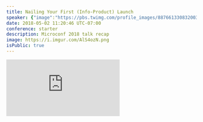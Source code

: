 ```yaml
---
title: Nailing Your First (Info-Product) Launch
speaker: {"image":"https://pbs.twimg.com/profile_images/887661330832003072/Zp6rA_e2.jpg","name":"Adam Wathan","title":"Owner, NothingWorks Inc.","bioUrl":"http://www.microconf.com/starter/speakers/adam-wathan/","twitter":"adamwathan","website":"http://adamwathan.me","location":"Cambridge, Ontario, Canada","description":"Building @tailwindcss, teaching Test-Driven Laravel, and hosting @fullstackradio. Still listening to Slayer.","verified":false}
date: 2018-05-02 11:20:46 UTC-07:00
conference: starter
description: Microconf 2018 talk recap
image: https://i.imgur.com/AlS4ozN.png
isPublic: true
---
```


<div class="iframe-wrapper"><iframe class="responsive-iframe" src="https://www.facebook.com/plugins/video.php?href=https%3A%2F%2Fbusiness.facebook.com%2Fteamlanio%2Fvideos%2F1678073645574592%2F&show_text=0&width=560" scrolling="no" frameborder="0" allowTransparency="true" allowFullScreen="true" /></div>

Learn how to:

- Nail a launch that makes $115,676 in three days
- Grow your audience from 800 to 20,000 in 15 months
- Sell a PDF file for $135

# Who The Hell is Adam Wathan?

<!-- https://twitter.com/mijustin/status/989174075695120385 -->

Adam started his career as a fullstack developer. He's always wanted to launch a side project (so he could get rich and be on the cover of tech crunch).

Adam's first attempt at a product came from an idea he had for automating code reviews in PHP. He spent months and months coding it alone, then one day tweeted out an announcement for [Nitpick](https://nitpick-ci.com/) and expected the fame and money to come rolling in.

![Refactoring to Collections launch sales #small](https://i.imgur.com/rBf7Rhd.png)

That launch was in November of 2015. Since launching, it's only made $3,650 in sales from 19 customers.

Working a full time job, Adam didn't have the resources to grow Nitpick and started looking for another way to make a living with an online product.

The next thing he tried was an infoproduct - Refactoring to Collections (launched in May 2016). Adam spent time researching successful product launches this time so he could get the process right.

In the first three days Refactoring to Collections made $61k - about 17x what Nitpick has ever made.

<!-- ![Adam's sales in just his first two years of info-product business #small](https://i.imgur.com/0vNvKhC.png) -->

![Test Driven Laravel launch sales #small](https://i.imgur.com/TFvQ0Mk.png)

Two weeks later, Adam felt confident enough in his ability to launch that he quit his job to work on products full time.

His next (and much more ambitious) product was [Test Driven Laravel](https://course.testdrivenlaravel.com/). Adam launched Test Driven Laravel six months after launching Refactoring to Collections to $116k of revenue in the first three days.

In two years (May 2016 to April 2018), Adam has made about $650k from launching info products, so he knows what he's talking about.

# Info Products

![Rob Walling hadoukens his Stair Step approach - a great model for starting with an info-product instead of a SaaS #medium](https://i.imgur.com/IvrS4Iq.jpg)

## Why an Info-Product?

- One-time purchase products are way easier to sell. Don't we all have an ebook saved on our laptop that we bought and never actually read? The person who made that ebook has your aspirational $20, but the $4 re-occurring charge for a service that you canceled when you didn't use it one month isn't getting your money anymore.
- They can be "done." A SaaS has to be maintained forever, but an ebook or course has a finish line.
- You can put one together in 3 months of nights and weekends.
- They put money in the bank fast, then drop off, which is the opposite of the SaaS ramp of death. That fast money up front can be used to bankroll your time so you can invest in other things (like a Saas?).

https://twitter.com/brennandunn/status/982326554414985216

# Getting Started on Your Info-Product

## Why build an audience?

- Having a large audience can make up for any other deficiency in your marketing plan. A huge audience and a terrible strategy beats a perfect marketing strategy and no audience.
- You can't just throw up a landing page and expect people to sign up; people need to trust you and believe that you're the right person to help them. An audience is effectively a collection of people who already trust you and know that you're good at helping them, so they're much easier to sell to.

## How do you build an audience?

> A large audience can make up for any other deficiency in your marketing plan. Build one by being helpful on the internet.

Be helpful on the Internet! This means blog posts, tutorials, screencasts, podcasts, interviews, anything that makes you worth following.

A specific strategy that works well for Adam, which he stole from his friend @wesbos, is to help people where they already are.

https://twitter.com/wesbos/status/984500364245389312

Where are people? The type of person Wes Bos is interested in helping - web developers - are on Twitter! Wes Bos doesn't tweet links to blog posts somewhere else; he helps web developers as they're scrolling through twitter. This strategy earns Wes fantastic engagement and an enormous audience.

Adam frequently tweets [these same bite-sized useful nuggets](https://twitter.com/adamwathan/status/829423543985307661) to his audience of Laravel developers (who are also already on Twitter).

### Case Study: Steve Schoger

Building an audience can be daunting if you're starting from zero, but it's simple if you follow the strategy.

In Setember 2016 [@steveschoger](https://twitter.com/steveschoger) had 436 twitter followers. He was tweeting typical social media updates (".@Fedex has the worst customer service ever..."), which no one cares about.

https://twitter.com/steveschoger/status/981606881255976961

But he wanted to grow his audience, so Steve started posting helpful tweets about his area of expertise: design. These helpful tweets got way more engagement right away ([18 retweets and 246 likes on a tweet](https://twitter.com/steveschoger/status/870679289624092673) when Steve only had 800 followers).

In less that a year and a half, using the strategy of helping people where they are, Steve has jumped to over 20k followers, and his tweets typically get thousands of likes.

# Picking the Right Idea

## Step 1: Have an Idea

- What are you already putting out there that people seem excited about?
- What are you excited about that you think others will get excited about? What do you think you are ahead of the curve on?
- What do people think you're better than them at? What sorts of questions are people asking you? If people think you're better than them at something, that's an opportunity to teach.

> You could be the Christopher Columbus of programming knowledge.

- What have you learned outside your community/watering hole that you think your community would benefit from? That's right, you don't have to invent these ideas yourself, you can just re-package things that already exist!
- What did you have to figure out yourself that was really helpful to learn? Other people are probably struggling with the same thing, and you could make it easier for them!

## Step 2: Test It

Some people would tell you to throw up a landing page first thing and try to get people's emails to see if people are interested in your idea. But Adam thinks you should do these things first:

- Tests ideas with [small tweets](https://twitter.com/adamwathan/status/956620857236959232) (or message board posts, or whatever else you use to communicate with your people):
- If it looks like things are working in a small format, move on to a longer form, like a high quality, long-form, comprehensive blog post.

https://twitter.com/adamwathan/status/976909385938059264

- Catalog any good feedback you get about this test content, like replies on Twitter ("this is the guide I wish I had when I was learning!"), blog post comments, etc. This feedback will be useful when building your landing page.

## Step 3: Define the Product

- Start by planning small, because the product will end up bigger than you think. Planning small will also help you be concise: a short book is still a book, and a 3 hour video course can totally be sufficient.
- Books are a lot easier to work on than products that require recording, like courses, especially if you only have short blocks of time.
- Courses are easier to sell at a higher price than books (which people are conditioned to think should cost $20-$40, even if it's a specialized book that provides a lot more value), but a lot harder to produce on nights and weekends.

# Putting up a Landing Page

The landing page collects your email addresses, and confirms that people are interested in this topic as a product, not just a tweet.

- Start with a clear headline that explains what users will learn from your product. For Adam's [Advanced Vue Component Design's landing page,](https://adamwathan.me/advanced-vue-component-design/) that headline is: "Learn how to design simpler, more flexible components that are both more powerful and easier to maintain."

![Advanced Vue Component Design's Landing Page](https://i.imgur.com/YVfPkj5.jpg)

- Next, give people a clear incentive to sign up for your email list - not just "sign up if you're interested!" Give them a reason to give you their email address! Promise them some free content. In the example above the incentive is clear: "Sign up for **free screencasts** and a **big discount** when the course is released this May."

- Be sure to give people some evidence that proves you know what you're talking about. On Adam's landing page the link to [Renderless Components in Vue.js](https://adamwathan.me/renderless-components-in-vuejs/) proves Adam is an expert. He's the real deal - you can trust him.

- Throw in pieces of social proof that you know your stuff, like the testimonials you collected when testing your content. This doesn't have to be a review from an influencer, it just has to serve the same purpose as an Amazon review.

![The link to Adam's previous work, Renderless Components in Vue.js, and the review from a fan help convince landing-page-viewers that they can trust Adam as an authority, which makes it more likely they'll give him their email. #large](https://i.imgur.com/LnvKNih.png)

- Then, outline what you're planning to do with your product. Keep it simple.

- At the end of the page drop another sign up form, with a little bit more social proof. This is for those people who needed to read your whole page to be convinced to give you their email.

- Finally, finish up your page with a little "Who Am I?" section. Link to Twitter, any other products you've already released, or even just cool things you've made or done, like your blog, conference talks, etc. This is another way to convince someone that you can be trusted to know what you're talking about.

# Side Note: Should You Pre-Sell?

Adam has done it both ways: he completely finished and then released his first product, and released his second product in early access when he was done with 20%, then added new content as he went on. Both ways have tradeoffs.

## Pre-selling Advantages

- Pre-sales are the best form of product validation. If someone gives you money before you've created it, that's great proof that they're actually interested.
- You'll make more money because you'll have more opportunity to promote the product by telling people about product updates, without seeming spammy with "buy this! buy this! buy this!" emails. You can send out non-spammy update messages as you publish more content.
- You might have more motivation to finish. If you already have people's money, you'll push through burnout. You don't want to not deliver on something people have already paid you for.
- Pre-sales can buy you the time to focus on the product. If you have a successful pre-launch, you can afford to do less freelance work to buy more of your time for this product.

## Pre-selling Disadvantages

> "Holy fuck I gotta finish this thing or people are gonna be so fucking angry."

- Selling multiple tiers is trickier. It's harder to get people to buy the more expensive packages if right now all users get the same thing from your product (because the fancy add-ons aren't ready yet).
- You can't easily change scope. Cutting scope is a great way to make your goal more attainable, but if you pre-sell and promise too much, then you can end up in a situation where it takes you way longer to finish, which is a beat-down.
- Prelaunching is like taking on debt. Mechanically, pre-sales make you more money. Psychologically, they can be really stressful.

# Building Your Email List

## Step #1: Tell Your Audience

https://twitter.com/adamwathan/status/978661856687484928

Telling your audience you have a landing page they can sign up for is an obvious step. You can get an extra boost by first announcing that you're going to announce your landing page before you announce it.

These pre-pre-launch announcements won't get much engagement, but they prime your audience to share your real announcement.

Then, announce to your existing audience.

![https://twitter.com/adamwathan/status/988443466890854402](https://i.imgur.com/H863Pkw.png)

## Step #2: Share Progress

You usually get your biggest spike in sign-ups at launch. It's easy for sign-ups to drop off completely after the announcement, but you can help sustain sign-ups by keeping your list engaged and excited about the product by sharing updates, especially updates with a bit of free content.

If you don't have anything free to send out, just send out a [behind-the-scenes work update](https://twitter.com/adamwathan/status/987362810521792512).

Don't just share these updates with people who have already signed up. Put pre-launch updates on public watering holes your audience hangs out at too (like Twitter), to encourage new people to sign up.

## Step #3: Re-purpose Content

![Re-purpose the content you already have. This blog post is a lesson from Adam Wathan's paid video course that he's massaged into a more sharable format.](https://i.imgur.com/5YaplDi.png)

If you're working on this project part-time, then it can be hard to also be generating content to market your product. It's much easier to re-purposing your main content into a stand-alone blog post.

Be sure to mention that your re-purposed content is from a product that you're currently making, and throw in a call to action for sign-ups.

# Getting It Finished

## Strategy #1: Make Public Promises

Promising things to people on public platforms can make you feel accountable and motivated to deliver.

## Strategy #2: Email on a Schedule

> I'm afraid to go a week without emailing people.

For Adam's audience, emailing once a week makes sure people stay excited and don't forget about what he's working on.

## Strategy #3: Reduce Scope

If you find you've been working on your product for 6 months, but there's no end in sight, and you already have something substantial, then just move the finish line closer by reducing the scope of your project.

# Figuring Out Pricing

## Topic #1: Tiered Pricing

### Single Tier/No Tier Pricing

- Can be fine if you can charge enough for your one tier.
- Often necessary if you're pre-selling.
- Nice if you can't figure out a way to add additional tiers that actually feel valuable.

In general though, prefer multiple tiers.

![Wes Bos's second tier is only $10 more, but it has twice as much content, displaying the price anchoring strategy.](https://i.imgur.com/8jjKhqg.jpg)

### Two Tier Pricing

Use price anchoring: make the second tier your real product, with the first tier as a reduced version of your product that really only exists to push people to the second tier.

- The first tier is just there to make the second tier look like a better deal, since the prices are close and the content is directly comparable.
- This works well with video courses, where it's easy to cut content for the budget version.

![Even though the top tier of Adam's book Refactoring to Collections only sold 220 copies, it made the most money thanks to bonus content that wasn't even as valuable as the book.](https://i.imgur.com/XdTnSaI.png)

### Three Tier Pricing

- Great for books if you can come up with the bonus content.
- Makes it easier for users to evaluate your product on its own instead of comparing it to Amazon book or something else.
- Prices are usually 1x, ~2x, and ~5x (ex: $29, $59, and $135 for Refactoring to Collections).
- This will make you a lot more money from a book than just selling the book on its own. Adam's first $29 tier made $7,400, his second $59 tier made $24,800, and his third $135 tier made $29,000. Without the second and third tier, Adam would've left 58% of the money on the table.
- Adding content to tiers helps people evaluate the product as its own offering instead of just a cheap pdf, even though the bonus content you throw in isn't necessarily as valuable as the book.

## Topic #2: Launch Discounts

- Discount it by enough to be appealing, at least 30%.
- Use stepped discounts. Lower discount on cheaper tiers and better discount on higher tiers will push people up to the better tiers.
- Reverse engineer the non-discounted price from your planned discounted price. That means don't discount the price you want to charge! Pick the price that you want to charge (ex: $79), make that the "discounted" price, and make the "un-discounted" price your preferred price plus whatever you're taking off with the discount (ex: the original price of a $79 book that's been discounted by 30% is `79/(1-0.3) ≈ 113`, so set the original price at $119).

# Nailing the Launch

This is actually the easy part of the whole thing!

## Step #1: Build the Sales Page

![The Refactoring to Collections product tiers. The most expensive one is first and looks like it includes a lot more stuff.](https://i.imgur.com/9XxDoBD.png)

- Even once you've launched, include an email sign up! A lot of people are tire-kickers who are just on your page to see free content. Once you have their email though, you can try to sell them stuff.
- Use testimonials and social proof. You can use feedback from preview content to start off.
- Sort tiers from highest price to lowest price, and make sure your visuals communicate that your highest tier is the biggest, most real product that people should want.

### Step #2: Announce the Launch Details

- Send out an email saying: I got it done. Include all package and pricing details, as well as the launch date.
- If you can, send out some final free content.

Adam published [a detailed blog post of his Refactoring to Collections launch](https://adamwathan.me/the-book-launch-that-let-me-quit-my-job/) which includes the emails he sent at every stage of development.

![One of Adam Wathan's early launch emails for Refactoring to Collections from his blog post: https://adamwathan.me/the-book-launch-that-let-me-quit-my-job/ #large](https://i.imgur.com/sXdkjLN.png)

### Step #3: Launch It

The easiest and most fun part!

- Send out a simple email: "It's available, all the info is here at the website."
- Leverage your time zones if you need to. Adam uses morning Eastern Time Zone to launch things because he has a lot of European customers.
- Pick you favorite day to send it

> I like Tuesdays. I have no evidence, but it seems like a good day to launch things. Monday is too early, every other day seems too late. Tuesday seems fine.

- Sit back and make money!

### Step #4: Leverage Early Feedback

You're not done! You still have more emails to send.

Catalog feedback from the first people who buy your product, including tweets.

https://twitter.com/philwinkle/status/733273064201392128

A couple days later send an email to everyone that hasn't bought your product yet with this early feedback, and a bunch more people will buy it!

Send another free preview if you can. Don't be afraid of giving out free content! Adam has given out about 60% of his content for free.

### Step #5: Closing the Launch

Don't specify a closing date in advance.

Having a specified launch closing date can make you feel obligated to shut down a launch discount that is making you tons of money. Adam has done that. It sucked.

> I had a money hose that was just like firing money at me, and I was just like "Oh, we gotta get this under control! We gotta turn this off! I don't want this money!"

Tell people that during the launch there will be a discount, and don't specify how long the launch will be. If anyone asks, just say it's closing "within the next couple of weeks."

Look at a graph of your sales to see when sales are slowing down and plan a closing date about a week after that.

Your email announcing the launch sale ending will generate another bump in sales.

# Adam Wathan's Recommended Microconf Resources

Source: [Adam's Github Info Link](https://gist.github.com/adamwathan/30dc4230ac575cfa3425b39ca11ea859)

## Tools for selling your product online

- [Gumroad](https://gumroad.com/): _what I use, biggest pro is you just get a single deposit each week direct to bank account, no dealing with Stripe/PayPal directly, so much easier for accounting/book-keeping, especially if you live somewhere where you need to worry about collecting sales tax_
- [Podia](https://www.podia.com/): _bring your own Stripe/PayPal but has a great course editor which Gumroad doesn't have_

## Email marketing tools

- [ConvertKit](http://mbsy.co/convertkit/20592464): _what I use, no complaints_
- [Drip](https://www.drip.com/): _also great, would have no reason to switch away if I was using it_

## Sales page examples

- [Refactoring to Collections](https://adamwathan.me/refactoring-to-collections/): _my first product_
- [Test-Driven Laravel](https://course.testdrivenlaravel.com/): _my second product_

## Coming soon page examples

- [Advanced Vue Component Design](https://adamwathan.me/advanced-vue-component-design/): _my next course_

## Reading material

- [Recap of my Refactoring to Collections launch](https://adamwathan.me/the-book-launch-that-let-me-quit-my-job/): _includes tons of details, full content for every email sent, etc._
- ["Authority"](http://nathanbarry.com/authority/): _book by Nathan Barry (best price here: https://gumroad.com/l/authority)_
- ["An eBook pricing model that resulted in $100,000 in sales"](https://blog.asmartbear.com/selling-ebook.html): _blog post on tiered pricing_

# Question

**From your charts it looked like you had huge revenue spikes at launch, but also a long tail of revenue on both products. Did you re-prime the pump?**

_Those charts are just for the first three days, so that wasn't a huge tail._

_When I've released in early access before, it's been easy to update people about new content, which gets new people to see and buy the product, especially since it was still at an early access price._

_For my book, sales dropped off very seriously after the launch was over, which is why I feel like I made a big mistake in closing the launch after three days._

_I got around this mistake a little by sending out an email telling people that they could still get the launch discount because I had gotten back feedback that people had just been unable to get to the launch discount in time._

_In general now, I send people free content over 2 weeks after the launch, and if they haven't bought the product by then I send them a coupon for a big discount that expires really soon, which encourages people to buy immediately. This is stolen from Brennan Dunn._

<iframe sandbox="allow-scripts allow-same-origin" security="restricted" src="https://lan.io/blog/podcast/adam-wathan/embed/" width="100%" height="700" title="Rob Walling Recap Interview - Lanio" frameborder="0" marginwidth="0" marginheight="0" scrolling="no" class="wp-embedded-content"></iframe>
<script type='text/javascript'>const wp = document.querySelector(".wp-embedded-content"); window.addEventListener("message", ({data, origin}) => {if(origin === "https://lan.io" && data && data.message === "height" && data.value) wp.height = data.value})</script>
